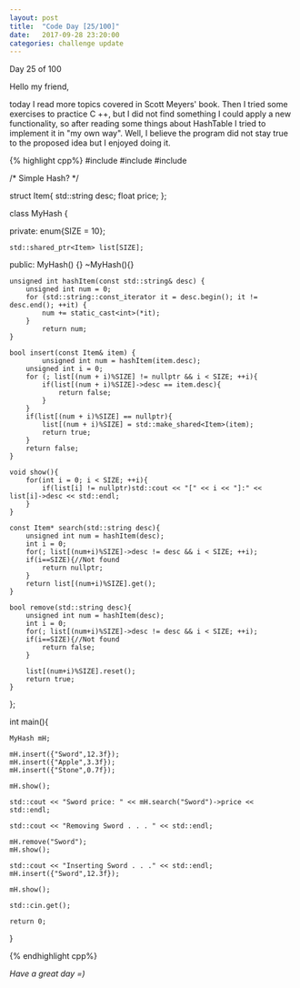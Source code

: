 ```yaml
---
layout: post
title:  "Code Day [25/100]"
date:   2017-09-28 23:20:00
categories: challenge update
---
```


Day 25 of 100

Hello my friend,

today I read more topics covered in Scott Meyers' book. Then I tried some exercises to practice C ++, but I did not find something I could apply a new functionality, so after reading some things about HashTable I tried to implement it in "my own way". Well, I believe the program did not stay true to the proposed idea but I enjoyed doing it.

{% highlight cpp%}
#include <iostream>
#include <memory>
#include <string>

/*
	Simple Hash?
*/

struct Item{
	std::string desc;
	float price;
};

class MyHash {

private:
	enum{SIZE = 10};

	std::shared_ptr<Item> list[SIZE];

public:
	MyHash() {}
	~MyHash(){}

	unsigned int hashItem(const std::string& desc) {
		unsigned int num = 0;
		for (std::string::const_iterator it = desc.begin(); it != desc.end(); ++it) {
			num += static_cast<int>(*it);
		}
        	return num;
	}

	bool insert(const Item& item) {
        	unsigned int num = hashItem(item.desc);
		unsigned int i = 0;
		for (; list[(num + i)%SIZE] != nullptr && i < SIZE; ++i){
			if(list[(num + i)%SIZE]->desc == item.desc){
				return false;
			}
		}
		if(list[(num + i)%SIZE] == nullptr){
			list[(num + i)%SIZE] = std::make_shared<Item>(item);
			return true;
		}
		return false;
	}

	void show(){
		for(int i = 0; i < SIZE; ++i){
			if(list[i] != nullptr)std::cout << "[" << i << "]:" << list[i]->desc << std::endl;
		}
	}

	const Item* search(std::string desc){
		unsigned int num = hashItem(desc);
		int i = 0;
		for(; list[(num+i)%SIZE]->desc != desc && i < SIZE; ++i);
		if(i==SIZE){//Not found
			return nullptr;
		}
		return list[(num+i)%SIZE].get();
	}

	bool remove(std::string desc){
		unsigned int num = hashItem(desc);
		int i = 0;
		for(; list[(num+i)%SIZE]->desc != desc && i < SIZE; ++i);
		if(i==SIZE){//Not found
			return false;
		}

		list[(num+i)%SIZE].reset();
		return true;
	}

};

int main(){

	MyHash mH;

	mH.insert({"Sword",12.3f});
	mH.insert({"Apple",3.3f});
	mH.insert({"Stone",0.7f});

	mH.show();

	std::cout << "Sword price: " << mH.search("Sword")->price << std::endl;

	std::cout << "Removing Sword . . . " << std::endl;

	mH.remove("Sword");
	mH.show();

	std::cout << "Inserting Sword . . ." << std::endl;
	mH.insert({"Sword",12.3f});

	mH.show();

	std::cin.get();

    return 0;
}

{% endhighlight cpp%}


_Have a great day =)_